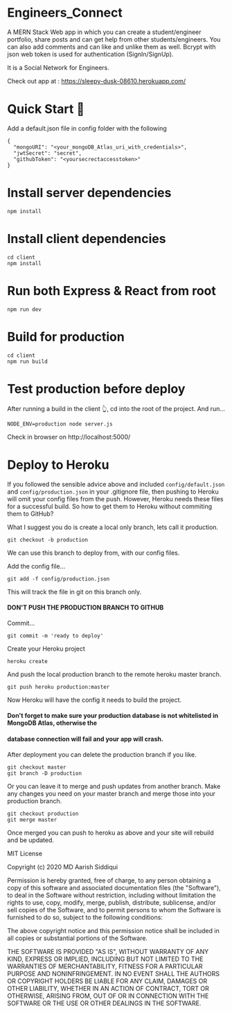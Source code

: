 # Engineers_Connect
 A MERN Stack Web app in which you can create a student/engineer portfolio, share posts and can get help from other students/engineers.
 You can also add comments and can like and unlike them as well.
 Bcrypt with json web token is used for authentication (SignIn/SignUp).
 
 It is a Social Network for Engineers.
 
 Check out app at : https://sleepy-dusk-08610.herokuapp.com/
 
# Quick Start 🚀
Add a default.json file in config folder with the following
```
{
  "mongoURI": "<your_mongoDB_Atlas_uri_with_credentials>",
  "jwtSecret": "secret",
  "githubToken": "<yoursecrectaccesstoken>"
}
```
# Install server dependencies
```
npm install
```
# Install client dependencies
```
cd client
npm install
```
# Run both Express & React from root
```
npm run dev
```
# Build for production
```
cd client
npm run build
```
# Test production before deploy
After running a build in the client 👆, cd into the root of the project.
And run...

```
NODE_ENV=production node server.js
```
Check in browser on http://localhost:5000/

# Deploy to Heroku
If you followed the sensible advice above and included ```config/default.json``` and ```config/production.json``` in your .gitignore file, then pushing to Heroku will omit your config files from the push.
However, Heroku needs these files for a successful build.
So how to get them to Heroku without commiting them to GitHub?

What I suggest you do is create a local only branch, lets call it production.

```
git checkout -b production
```
We can use this branch to deploy from, with our config files.

Add the config file...

```
git add -f config/production.json
```
This will track the file in git on this branch only. 
#### DON'T PUSH THE PRODUCTION BRANCH TO GITHUB

Commit...

```
git commit -m 'ready to deploy'
```
Create your Heroku project

```
heroku create
```
And push the local production branch to the remote heroku master branch.

```
git push heroku production:master
```
Now Heroku will have the config it needs to build the project.

#### Don't forget to make sure your production database is not whitelisted in MongoDB Atlas, otherwise the 
#### database connection will fail and your app will crash.

After deployment you can delete the production branch if you like.
```
git checkout master
git branch -D production
```
Or you can leave it to merge and push updates from another branch.
Make any changes you need on your master branch and merge those into your production branch.
```
git checkout production
git merge master
```
Once merged you can push to heroku as above and your site will rebuild and be updated.








MIT License


Copyright (c) 2020 MD Aarish Siddiqui

Permission is hereby granted, free of charge, to any person obtaining a copy
of this software and associated documentation files (the "Software"), to deal
in the Software without restriction, including without limitation the rights
to use, copy, modify, merge, publish, distribute, sublicense, and/or sell
copies of the Software, and to permit persons to whom the Software is
furnished to do so, subject to the following conditions:

The above copyright notice and this permission notice shall be included in all
copies or substantial portions of the Software.

THE SOFTWARE IS PROVIDED "AS IS", WITHOUT WARRANTY OF ANY KIND, EXPRESS OR
IMPLIED, INCLUDING BUT NOT LIMITED TO THE WARRANTIES OF MERCHANTABILITY,
FITNESS FOR A PARTICULAR PURPOSE AND NONINFRINGEMENT. IN NO EVENT SHALL THE
AUTHORS OR COPYRIGHT HOLDERS BE LIABLE FOR ANY CLAIM, DAMAGES OR OTHER
LIABILITY, WHETHER IN AN ACTION OF CONTRACT, TORT OR OTHERWISE, ARISING FROM,
OUT OF OR IN CONNECTION WITH THE SOFTWARE OR THE USE OR OTHER DEALINGS IN THE
SOFTWARE.
